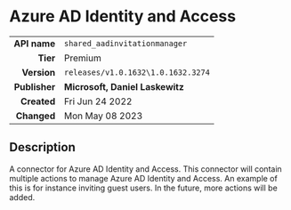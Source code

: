# Azure AD Identity and Access
| | |
|-:|-|
|**API name**|`shared_aadinvitationmanager`|
|**Tier**|Premium|
|**Version**|`releases/v1.0.1632\1.0.1632.3274`|
|**Publisher**|**Microsoft, Daniel Laskewitz**|
|**Created**|Fri Jun 24 2022|
|**Changed**|Mon May 08 2023|

## Description
A connector for Azure AD Identity and Access. This connector will contain multiple actions to manage Azure AD Identity and Access. An example of this is for instance inviting guest users. In the future, more actions will be added.
